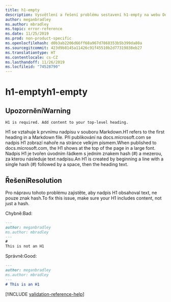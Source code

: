 ```yaml
---
title: h1-empty
description: Vysvětlení a řešení problému sestavení h1-empty na webu Docs
author: meganbradley
ms.author: mbradley
ms.topic: error-reference
ms.date: 11/25/2019
ms.prod: non-product-specific
ms.openlocfilehash: d0b3ab2206d66ff68a967d7868353b5b399da80a
ms.sourcegitcommit: 423d9b8145a11426c91f45510b2d77319838eb27
ms.translationtype: HT
ms.contentlocale: cs-CZ
ms.lasthandoff: 11/26/2019
ms.locfileid: "74528790"
---
```

# <a name="h1-empty"></a><span data-ttu-id="1583a-103">h1-empty</span><span class="sxs-lookup"><span data-stu-id="1583a-103">h1-empty</span></span>

## <a name="warning"></a><span data-ttu-id="1583a-104">Upozornění</span><span class="sxs-lookup"><span data-stu-id="1583a-104">Warning</span></span>

`H1 is required. Add content to your top-level heading.`

<span data-ttu-id="1583a-105">H1 se vztahuje k prvnímu nadpisu v souboru Markdown.</span><span class="sxs-lookup"><span data-stu-id="1583a-105">H1 refers to the first heading in a Markdown file.</span></span> <span data-ttu-id="1583a-106">Při publikování na docs.microsoft.com se nadpis H1 zobrazí nahoře na stránce velkým písmem.</span><span class="sxs-lookup"><span data-stu-id="1583a-106">When published to docs.microsoft.com, the H1 shows at the top of the page in a large font.</span></span> <span data-ttu-id="1583a-107">Nadpis H1 je tvořen úvodním řádkem s jedním znakem hash (#) a mezerou, za kterou následuje text nadpisu.</span><span class="sxs-lookup"><span data-stu-id="1583a-107">An H1 is created by beginning a line with a single hash (#) followed by a space, then the heading text.</span></span>

## <a name="resolution"></a><span data-ttu-id="1583a-108">Řešení</span><span class="sxs-lookup"><span data-stu-id="1583a-108">Resolution</span></span>

<span data-ttu-id="1583a-109">Pro nápravu tohoto problému zajistěte, aby nadpis H1 obsahoval text, ne pouze znak hash.</span><span class="sxs-lookup"><span data-stu-id="1583a-109">To fix this issue, make sure your H1 includes content, not just a hash.</span></span>

<span data-ttu-id="1583a-110">Chybně:</span><span class="sxs-lookup"><span data-stu-id="1583a-110">Bad:</span></span>

```markdown
---
author: meganbradley
ms.author: mbradley
---
#
This is not an H1
```

<span data-ttu-id="1583a-111">Správně:</span><span class="sxs-lookup"><span data-stu-id="1583a-111">Good:</span></span>

```markdown
---
author: meganbradley
ms.author: mbradley
---
# This is an H1
```

<!--make sure to add this file to your includes folder and verify the path-->
[!INCLUDE [validation-reference-help](includes/validation-reference-help.md)]
